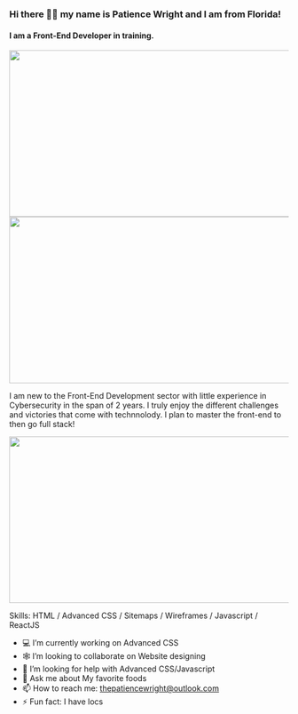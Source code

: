 ### Hi there 👋🏿 my name is Patience Wright and I am from Florida!
#### I am a Front-End Developer in training.

<img src="https://images.unsplash.com/photo-1555952494-efd681c7e3f9?ixlib=rb-4.0.3&ixid=MnwxMjA3fDB8MHxwaG90by1wYWdlfHx8fGVufDB8fHx8&auto=format&fit=crop&w=870&q=80" width="600px" height="300px">
<br>
<img src="Github-banner.png" width="600px" height="300px">

I am new to the Front-End Development sector with little experience in Cybersecurity in the span of 2 years. I truly enjoy the different challenges and victories that come with technnolody. I plan to master the front-end to then go full stack!

<img src="https://images.unsplash.com/photo-1451187580459-43490279c0fa?ixlib=rb-4.0.3&ixid=MnwxMjA3fDB8MHxwaG90by1wYWdlfHx8fGVufDB8fHx8&auto=format&fit=crop&w=1472&q=80" width="600px" height="300px">

Skills: HTML / Advanced CSS / Sitemaps / Wireframes / Javascript / ReactJS

- 💻 I’m currently working on Advanced CSS
- 🕸️ I’m looking to collaborate on Website designing
- 🤔 I’m looking for help with Advanced CSS/Javascript
- 🍓 Ask me about My favorite foods 
- 📫 How to reach me: thepatiencewright@outlook.com 
- ⚡ Fun fact: I have locs 

